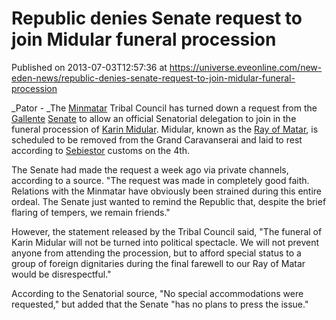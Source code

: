 # Republic denies Senate request to join Midular funeral procession
Published on 2013-07-03T12:57:36 at https://universe.eveonline.com/new-eden-news/republic-denies-senate-request-to-join-midular-funeral-procession

_Pator - _The [Minmatar](https://wiki.eveonline.com/en/wiki/Minmatar) Tribal Council has turned down a request from the [Gallente](https://wiki.eveonline.com/en/wiki/Gallente) [Senate](https://wiki.eveonline.com/en/wiki/Senate) to allow an official Senatorial delegation to join in the funeral procession of [Karin Midular](https://wiki.eveonline.com/en/wiki/Midular). Midular, known as the [Ray of Matar](https://wiki.eveonline.com/en/wiki/Voluval), is scheduled to be removed from the Grand Caravanserai and laid to rest according to [Sebiestor](https://wiki.eveonline.com/en/wiki/Sebiestor) customs on the 4th.

The Senate had made the request a week ago via private channels, according to a source. "The request was made in completely good faith. Relations with the Minmatar have obviously been strained during this entire ordeal. The Senate just wanted to remind the Republic that, despite the brief flaring of tempers, we remain friends."

However, the statement released by the Tribal Council said, "The funeral of Karin Midular will not be turned into political spectacle. We will not prevent anyone from attending the procession, but to afford special status to a group of foreign dignitaries during the final farewell to our Ray of Matar would be disrespectful."

According to the Senatorial source, "No special accommodations were requested," but added that the Senate "has no plans to press the issue."
